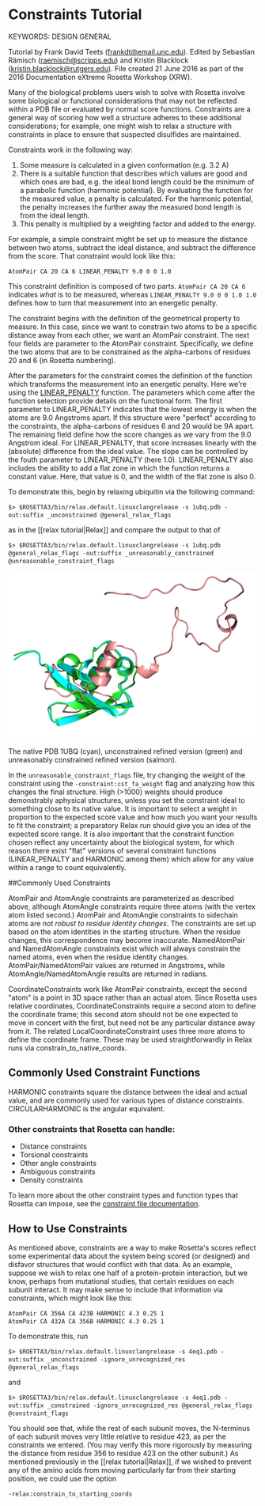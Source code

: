 # Constraints Tutorial

KEYWORDS: DESIGN GENERAL   

Tutorial by Frank David Teets (frankdt@email.unc.edu). Edited by Sebastian Rämisch (raemisch@scripps.edu) and Kristin Blacklock (kristin.blacklock@rutgers.edu).  File created 21 June 2016 as part of the 2016 Documentation eXtreme Rosetta Workshop (XRW).

Many of the biological problems users wish to solve with Rosetta involve some biological or functional considerations that may not be reflected within a PDB file or evaluated by normal score functions. Constraints are a general way of scoring how well a structure adheres to these additional considerations; for example, one might wish to relax a structure with constraints in place to ensure that suspected disulfides are maintained.


Constraints work in the following way:   

1. Some measure is calculated in a given conformation (e.g. 3.2 A)  
2. There is a suitable function that describes which values are good and which ones are bad, e.g. the ideal bond length could be the minimum of a parabolic function (harmonic potential). By evaluating the function for the measured value, a penalty is calculated. For the harmonic potential, the penalty increases the further away the measured bond length is from the ideal length. 
3. This penalty is multiplied by a weighting factor and added to the energy.

For example, a simple constraint might be set up to measure the distance between two atoms, subtract the ideal distance, and subtract the difference from the score. That constraint would look like this:
	
	AtomPair CA 20 CA 6 LINEAR_PENALTY 9.0 0 0 1.0

This constraint definition is composed of two parts. `AtomPair CA 20 CA 6` indicates *what* is to be measured, whereas `LINEAR_PENALTY 9.0 0 0 1.0 1.0` defines how to turn that measurement into an energetic penalty.

The constraint begins with the definition of the geometrical property to measure.  In this case, since we want to constrain two atoms to be a specific distance away from each other, we want an AtomPair constraint. The next four fields are parameter to the AtomPair constraint. Specifically, we define the two atoms that are to be constrained as the alpha-carbons of residues 20 and 6 (in Rosetta numbering). 

After the parameters for the constraint comes the definition of the function which transforms the measurement into an energetic penalty. Here we're using the [LINEAR_PENALTY](https://www.rosettacommons.org/docs/latest/rosetta_basics/file_types/constraint-file#function-types) function. The parameters which come after the function selection provide details on the functional form. The first parameter to LINEAR_PENALTY indicates that the lowest energy is when the atoms are 9.0 Angstroms apart. If this structure were "perfect" according to the constraints, the alpha-carbons of residues 6 and 20 would be 9A apart. The remaining field define how the score changes as we vary from the 9.0 Angstrom ideal. For LINEAR_PENALTY, that score increases linearly with the (absolute) difference from the ideal value. The slope can be controlled by the fouth parameter to LINEAR_PENALTY (here 1.0). LINEAR_PENALTY also includes the ability to add a flat zone in which the function returns a constant value. Here, that value is 0, and the width of the flat zone is also 0.

To demonstrate this, begin by relaxing ubiquitin via the following command:

	$> $ROSETTA3/bin/relax.default.linuxclangrelease -s 1ubq.pdb -out:suffix _unconstrained @general_relax_flags

as in the [[relax tutorial|Relax]] and compare the output to that of 

	$> $ROSETTA3/bin/relax.default.linuxclangrelease -s 1ubq.pdb @general_relax_flags -out:suffix _unreasonably_constrained @unreasonable_constraint_flags
	
![Unreasonable Constraints](images/1ubq_cst.png)

The native PDB 1UBQ (cyan), unconstrained refined version (green) and unreasonably constrained refined version (salmon).

In the `unreasonable_constraint_flags` file, try changing the weight of the constraint using the `-constraint:cst_fa_weight` flag and analyzing how this changes the final structure. High (>1000) weights should produce demonstrably aphysical structures, unless you set the constraint ideal to something close to its native value. It is important to select a weight in proportion to the expected score value and how much you want your results to fit the constraint; a preparatory Relax run should give you an idea of the expected score range. It is also important that the constraint function chosen reflect any uncertainty about the biological system, for which reason there exist "flat" versions of several constraint functions (LINEAR_PENALTY and HARMONIC among them) which allow for any value within a range to count equivalently.

##Commonly Used Constraints

AtomPair and AtomAngle constraints are parameterized as described above, although AtomAngle constraints require three atoms (with the vertex atom listed second.) AtomPair and AtomAngle constraints to sidechain atoms are *not robust to residue identity changes*. The constraints are set up based on the atom identities in the starting structure. When the residue changes, this correspondence may become inaccurate. NamedAtomPair and NamedAtomAngle constraints exist which will always constrain the named atoms, even when the residue identity changes. AtomPair/NamedAtomPair values are returned in Angstroms, while AtomAngle/NamedAtomAngle results are returned in radians.

CoordinateConstraints work like AtomPair constraints, except the second "atom" is a point in 3D space rather than an actual atom. Since Rosetta uses relative coordinates, CoordinateConstraints require a second atom to define the coordinate frame; this second atom should not be one expected to move in concert with the first, but need not be any particular distance away from it. The related LocalCoordinateConstraint uses three more atoms to define the coordinate frame. These may be used straightforwardly in Relax runs via constrain_to_native_coords.

## Commonly Used Constraint Functions

HARMONIC constraints square the distance between the ideal and actual value, and are commonly used for various types of distance constraints. CIRCULARHARMONIC is the angular equivalent.

### Other constraints that Rosetta can handle:
  
* Distance constraints
* Torsional constraints
* Other angle constraints
* Ambiguous constraints
* Density constraints

To learn more about the other constraint types and function types that Rosetta can impose, see the [constraint file documentation](https://www.rosettacommons.org/docs/latest/rosetta_basics/file_types/constraint-file).

## How to Use Constraints

As mentioned above, constraints are a way to make Rosetta's scores reflect some experimental data about the system being scored (or designed) and disfavor structures that would conflict with that data. As an example, suppose we wish to relax one half of a protein-protein interaction, but we know, perhaps from mutational studies, that certain residues on each subunit interact. It may make sense to include that information via constraints, which might look like this:

	AtomPair CA 356A CA 423B HARMONIC 4.3 0.25 1
	AtomPair CA 432A CA 356B HARMONIC 4.3 0.25 1

To demonstrate this, run

	$> $ROETTA3/bin/relax.default.linuxclangrelease -s 4eq1.pdb -out:suffix _unconstrained -ignore_unrecognized_res @general_relax_flags

and 

	$> $ROSETTA3/bin/relax.default.linuxclangrelease -s 4eq1.pdb -out:suffix _constrained -ignore_unrecognized_res @general_relax_flags @constraint_flags

You should see that, while the rest of each subunit moves, the N-terminus of each subunit moves very little relative to residue 423, as per the constraints we entered. (You may verify this more rigorously by measuring the distance from residue 356 to residue 423 on the other subunit.) As mentioned previously in the [[relax tutorial|Relax]], if we wished to prevent any of the amino acids from moving particularly far from their starting position, we could use the option
	
	-relax:constrain_to_starting_coords

